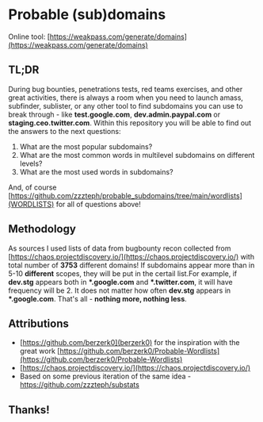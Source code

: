 # Probable (sub)domains

Online tool: [https://weakpass.com/generate/domains](https://weakpass.com/generate/domains)

## TL;DR



During bug bounties, penetrations tests, red teams exercises, and other great activities, there is always a room when you need to launch amass, subfinder, sublister, or any other tool to find subdomains you can use to break through - like **test.google.com**, **dev.admin.paypal.com** or **staging.ceo.twitter.com**.
Within this repository you will be able to find out the answers to the next questions:

1. What are the most popular subdomains?
2. What are the most common words in multilevel subdomains on different levels?
3. What are the most used words in subdomains?


And, of course [https://github.com/zzzteph/probable_subdomains/tree/main/wordlists](WORDLISTS) for all of questions above!


## Methodology

As sources I used lists of data from bugbounty recon collected from [https://chaos.projectdiscovery.io/](https://chaos.projectdiscovery.io/) with total number of **3753** different domains! If subdomains appear more than in 5-10 **different** scopes, they will be put in the certail list.For example, if **dev.stg** appears both in **\*.google.com** and **\*.twitter.com**, it will have frequency will be 2. It does not matter how often **dev.stg** appears in **\*.google.com**.  That's all -  **nothing more, nothing less**. 



## Attributions

- [https://github.com/berzerk0](berzerk0) for the inspiration with the great work [https://github.com/berzerk0/Probable-Wordlists](https://github.com/berzerk0/Probable-Wordlists)
- [https://chaos.projectdiscovery.io/](https://chaos.projectdiscovery.io/)
- Based on some previous iteration of the same idea - https://github.com/zzzteph/substats



## Thanks!
